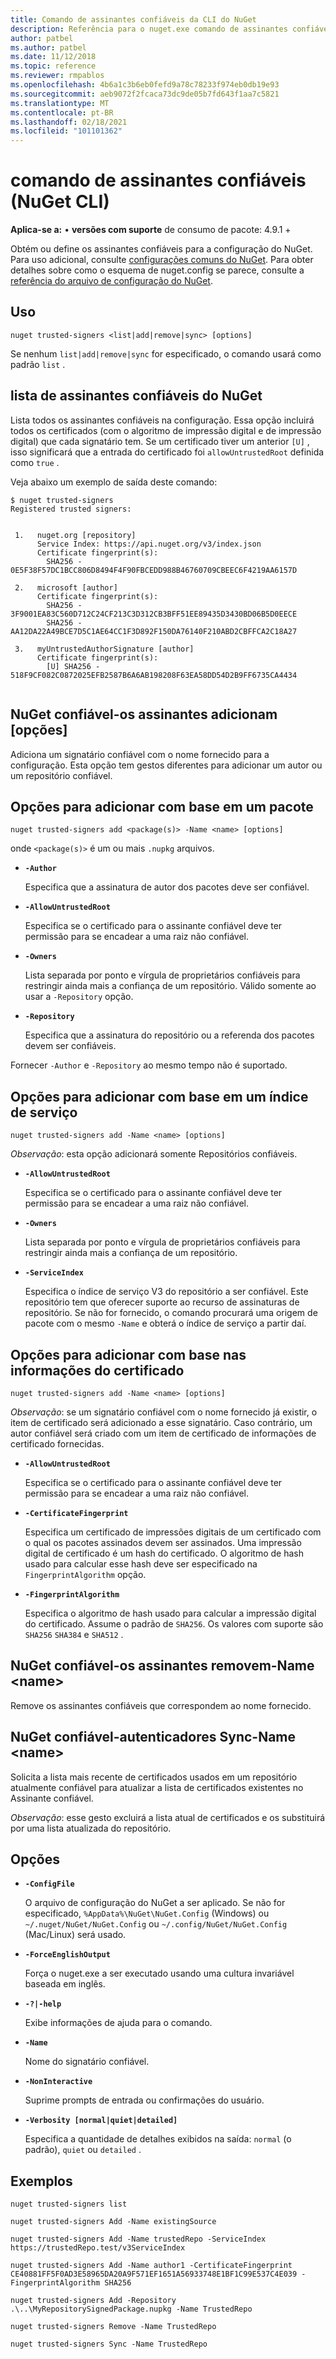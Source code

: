 ```yaml
---
title: Comando de assinantes confiáveis da CLI do NuGet
description: Referência para o nuget.exe comando de assinantes confiáveis
author: patbel
ms.author: patbel
ms.date: 11/12/2018
ms.topic: reference
ms.reviewer: rmpablos
ms.openlocfilehash: 4b6a1c3b6eb0fefd9a78c78233f974eb0db19e93
ms.sourcegitcommit: aeb9072f2fcaca73dc9de05b7fd643f1aa7c5821
ms.translationtype: MT
ms.contentlocale: pt-BR
ms.lasthandoff: 02/18/2021
ms.locfileid: "101101362"
---
```

# <a name="trusted-signers-command-nuget-cli"></a>comando de assinantes confiáveis (NuGet CLI)

**Aplica-se a:** &bullet; **versões com suporte** de consumo de pacote: 4.9.1 +

Obtém ou define os assinantes confiáveis para a configuração do NuGet. Para uso adicional, consulte [configurações comuns do NuGet](../../consume-packages/configuring-nuget-behavior.md). Para obter detalhes sobre como o esquema de nuget.config se parece, consulte a [referência do arquivo de configuração do NuGet](../nuget-config-file.md).

## <a name="usage"></a>Uso

```cli
nuget trusted-signers <list|add|remove|sync> [options]
```

Se nenhum `list|add|remove|sync` for especificado, o comando usará como padrão `list` .

## <a name="nuget-trusted-signers-list"></a>lista de assinantes confiáveis do NuGet

Lista todos os assinantes confiáveis na configuração. Essa opção incluirá todos os certificados (com o algoritmo de impressão digital e de impressão digital) que cada signatário tem. Se um certificado tiver um anterior `[U]` , isso significará que a entrada do certificado foi `allowUntrustedRoot` definida como `true` .

Veja abaixo um exemplo de saída deste comando:

```cli
$ nuget trusted-signers
Registered trusted signers:


 1.   nuget.org [repository]
      Service Index: https://api.nuget.org/v3/index.json
      Certificate fingerprint(s):
        SHA256 - 0E5F38F57DC1BCC806D8494F4F90FBCEDD988B46760709CBEEC6F4219AA6157D

 2.   microsoft [author]
      Certificate fingerprint(s):
        SHA256 - 3F9001EA83C560D712C24CF213C3D312CB3BFF51EE89435D3430BD06B5D0EECE
        SHA256 - AA12DA22A49BCE7D5C1AE64CC1F3D892F150DA76140F210ABD2CBFFCA2C18A27

 3.   myUntrustedAuthorSignature [author]
      Certificate fingerprint(s):
        [U] SHA256 - 518F9CF082C0872025EFB2587B6A6AB198208F63EA58DD54D2B9FF6735CA4434
        
```

## <a name="nuget-trusted-signers-add-options"></a>NuGet confiável-os assinantes adicionam [opções]

Adiciona um signatário confiável com o nome fornecido para a configuração. Esta opção tem gestos diferentes para adicionar um autor ou um repositório confiável.

## <a name="options-for-add-based-on-a-package"></a>Opções para adicionar com base em um pacote

```cli
nuget trusted-signers add <package(s)> -Name <name> [options]
```

onde `<package(s)>` é um ou mais `.nupkg` arquivos.

- **`-Author`**

  Especifica que a assinatura de autor dos pacotes deve ser confiável.

- **`-AllowUntrustedRoot`**

  Especifica se o certificado para o assinante confiável deve ter permissão para se encadear a uma raiz não confiável.

- **`-Owners`**

  Lista separada por ponto e vírgula de proprietários confiáveis para restringir ainda mais a confiança de um repositório. Válido somente ao usar a `-Repository` opção.

- **`-Repository`**

  Especifica que a assinatura do repositório ou a referenda dos pacotes devem ser confiáveis.

Fornecer `-Author` e `-Repository` ao mesmo tempo não é suportado.

## <a name="options-for-add-based-on-a-service-index"></a>Opções para adicionar com base em um índice de serviço

```cli
nuget trusted-signers add -Name <name> [options]
```

_Observação_: esta opção adicionará somente Repositórios confiáveis. 

- **`-AllowUntrustedRoot`**

  Especifica se o certificado para o assinante confiável deve ter permissão para se encadear a uma raiz não confiável.

- **`-Owners`**

  Lista separada por ponto e vírgula de proprietários confiáveis para restringir ainda mais a confiança de um repositório.

- **`-ServiceIndex`**

  Especifica o índice de serviço V3 do repositório a ser confiável. Este repositório tem que oferecer suporte ao recurso de assinaturas de repositório. Se não for fornecido, o comando procurará uma origem de pacote com o mesmo `-Name` e obterá o índice de serviço a partir daí.

## <a name="options-for-add-based-on-the-certificate-information"></a>Opções para adicionar com base nas informações do certificado

```cli
nuget trusted-signers add -Name <name> [options]
```

_Observação_: se um signatário confiável com o nome fornecido já existir, o item de certificado será adicionado a esse signatário. Caso contrário, um autor confiável será criado com um item de certificado de informações de certificado fornecidas.


- **`-AllowUntrustedRoot`**

  Especifica se o certificado para o assinante confiável deve ter permissão para se encadear a uma raiz não confiável.

- **`-CertificateFingerprint`**

  Especifica um certificado de impressões digitais de um certificado com o qual os pacotes assinados devem ser assinados. Uma impressão digital de certificado é um hash do certificado. O algoritmo de hash usado para calcular esse hash deve ser especificado na `FingerprintAlgorithm` opção.

- **`-FingerprintAlgorithm`**

  Especifica o algoritmo de hash usado para calcular a impressão digital do certificado. Assume o padrão de `SHA256`. Os valores com suporte são `SHA256` `SHA384` e `SHA512` .

## <a name="nuget-trusted-signers-remove--name-name"></a>NuGet confiável-os assinantes removem-Name \<name\>

Remove os assinantes confiáveis que correspondem ao nome fornecido.

## <a name="nuget-trusted-signers-sync--name-name"></a>NuGet confiável-autenticadores Sync-Name \<name\>

Solicita a lista mais recente de certificados usados em um repositório atualmente confiável para atualizar a lista de certificados existentes no Assinante confiável.

_Observação_: esse gesto excluirá a lista atual de certificados e os substituirá por uma lista atualizada do repositório.

## <a name="options"></a>Opções

- **`-ConfigFile`**

  O arquivo de configuração do NuGet a ser aplicado. Se não for especificado, `%AppData%\NuGet\NuGet.Config` (Windows) ou `~/.nuget/NuGet/NuGet.Config` ou `~/.config/NuGet/NuGet.Config` (Mac/Linux) será usado.

- **`-ForceEnglishOutput`**

  Força o nuget.exe a ser executado usando uma cultura invariável baseada em inglês.

- **`-?|-help`**

  Exibe informações de ajuda para o comando.

- **`-Name`**

  Nome do signatário confiável.

- **`-NonInteractive`**

  Suprime prompts de entrada ou confirmações do usuário.

- **`-Verbosity [normal|quiet|detailed]`**

  Especifica a quantidade de detalhes exibidos na saída: `normal` (o padrão), `quiet` ou `detailed` .


## <a name="examples"></a>Exemplos

```cli
nuget trusted-signers list

nuget trusted-signers Add -Name existingSource

nuget trusted-signers Add -Name trustedRepo -ServiceIndex https://trustedRepo.test/v3ServiceIndex

nuget trusted-signers Add -Name author1 -CertificateFingerprint CE40881FF5F0AD3E58965DA20A9F571EF1651A56933748E1BF1C99E537C4E039 -FingerprintAlgorithm SHA256

nuget trusted-signers Add -Repository .\..\MyRepositorySignedPackage.nupkg -Name TrustedRepo

nuget trusted-signers Remove -Name TrustedRepo

nuget trusted-signers Sync -Name TrustedRepo
```
